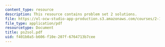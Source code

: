 ```yaml
---
content_type: resource
description: This resource contains problem set 2 solutions.
file: https://ol-ocw-studio-app-production.s3.amazonaws.com/courses/2-171-analysis-and-design-of-digital-control-systems-fall-2006/f401b0a5b606f10e207f6764713b7cee_ps2sol.pdf
file_type: application/pdf
resourcetype: Document
title: ps2sol.pdf
uid: f401b0a5-b606-f10e-207f-6764713b7cee
---
```

